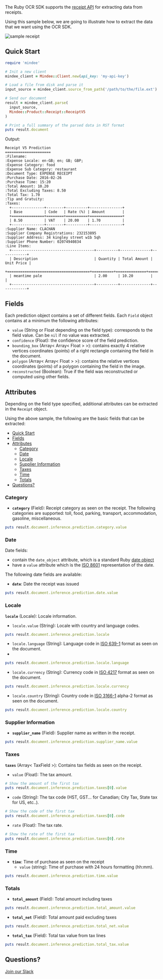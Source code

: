 The Ruby  OCR SDK supports the [receipt API](https://developers.mindee.com/docs/receipt-ocr) for extracting data from receipts.

Using this sample below, we are going to illustrate how to extract the data that we want using the OCR SDK.

![sample receipt](https://raw.githubusercontent.com/mindee/client-lib-test-data/main/receipt/receipt.jpg)

## Quick Start
```ruby
require 'mindee'

# Init a new client
mindee_client = Mindee::Client.new(api_key: 'my-api-key')

# Load a file from disk and parse it
input_source = mindee_client.source_from_path('/path/to/the/file.ext')

# Send our document
result = mindee_client.parse(
  input_source,
  Mindee::Product::Receipt::ReceiptV5
)

# Print a full summary of the parsed data in RST format
puts result.document
```

Output:
```
Receipt V5 Prediction
=====================
:Filename:
:Expense Locale: en-GB; en; GB; GBP;
:Expense Category: food
:Expense Sub Category: restaurant
:Document Type: EXPENSE RECEIPT
:Purchase Date: 2016-02-26
:Purchase Time: 15:20
:Total Amount: 10.20
:Total Excluding Taxes: 8.50
:Total Tax: 1.70
:Tip and Gratuity:
:Taxes:
  +---------------+--------+----------+---------------+
  | Base          | Code   | Rate (%) | Amount        |
  +===============+========+==========+===============+
  | 8.50          | VAT    | 20.00    | 1.70          |
  +---------------+--------+----------+---------------+
:Supplier Name: CLACHAN
:Supplier Company Registrations: 232153895
:Supplier Address: 34 kingley street w1b 5qh
:Supplier Phone Number: 02074940834
:Line Items:
  +--------------------------------------+----------+--------------+------------+
  | Description                          | Quantity | Total Amount | Unit Price |
  +======================================+==========+==============+============+
  | meantime pale                        | 2.00     | 10.20        |            |
  +--------------------------------------+----------+--------------+------------+
```

## Fields
Each prediction object contains a set of different fields.
Each `Field` object contains at a minimum the following attributes:

* `value` (String or Float depending on the field type): corresponds to the field value. Can be `nil` if no value was extracted.
* `confidence` (Float): the confidence score of the field prediction.
* `bounding_box` (Array< Array< Float > >): contains exactly 4 relative vertices coordinates (points) of a right rectangle containing the field in the document.
* `polygon` (Array< Array< Float > >): contains the relative vertices coordinates (points) of a polygon containing the field in the image.
* `reconstructed` (Boolean): True if the field was reconstructed or computed using other fields.


## Attributes
Depending on the field type specified, additional attributes can be extracted in the `Receipt` object.

Using the above sample, the following are the basic fields that can be extracted:

- [Quick Start](#quick-start)
- [Fields](#fields)
- [Attributes](#attributes)
  - [Category](#category)
  - [Date](#date)
  - [Locale](#locale)
  - [Supplier Information](#supplier-information)
  - [Taxes](#taxes)
  - [Time](#time)
  - [Totals](#totals)
- [Questions?](#questions)


### Category
* **`category`** (Field): Receipt category as seen on the receipt.
  The following categories are supported: toll, food, parking, transport, accommodation, gasoline, miscellaneous.

```ruby
puts result.document.inference.prediction.category.value
```


### Date
Date fields:

* contain the `date_object` attribute, which is a standard Ruby [date object](https://ruby-doc.org/stdlib-2.7.1/libdoc/date/rdoc/Date.html)
* have a `value` attribute which is the [ISO 8601](https://en.wikipedia.org/wiki/ISO_8601) representation of the date.

The following date fields are available:

* **`date`**: Date the receipt was issued

```ruby
puts result.document.inference.prediction.date.value
```


### Locale
**`locale`** (Locale): Locale information.

* `locale.value` (String): Locale with country and language codes.
```ruby
puts result.document.inference.prediction.locale
```

* `locale.language` (String): Language code in [ISO 639-1](https://en.wikipedia.org/wiki/ISO_639-1) format as seen on the document.
* 
```ruby
puts result.document.inference.prediction.locale.language
```

* `locale.currency` (String): Currency code in [ISO 4217](https://en.wikipedia.org/wiki/ISO_4217) format as seen on the document.

```ruby
puts result.document.inference.prediction.locale.currency
```

* `locale.country` (String): Country code in [ISO 3166-1](https://en.wikipedia.org/wiki/ISO_3166-1) alpha-2 format as seen on the document.

```ruby
puts result.document.inference.prediction.locale.country
```

### Supplier Information
* **`supplier_name`** (Field): Supplier name as written in the receipt.

```ruby
puts result.document.inference.prediction.supplier_name.value
```


### Taxes
**`taxes`** (Array< TaxField >): Contains tax fields as seen on the receipt.

* `value` (Float): The tax amount.
```ruby
# Show the amount of the first tax
puts result.document.inference.prediction.taxes[0].value
```

* `code` (String): The tax code (HST, GST... for Canadian; City Tax, State tax for US, etc..).
```ruby
# Show the code of the first tax
puts result.document.inference.prediction.taxes[0].code
```

* `rate` (Float): The tax rate.
```ruby
# Show the rate of the first tax
puts result.document.inference.prediction.taxes[0].rate
```

### Time
* **`time`**: Time of purchase as seen on the receipt
    * `value` (string): Time of purchase with 24 hours formatting (hh:mm).

```ruby
puts result.document.inference.prediction.time.value
```

### Totals
* **`total_amount`** (Field): Total amount including taxes

```ruby
puts result.document.inference.prediction.total_amount.value
```

* **`total_net`** (Field): Total amount paid excluding taxes

```ruby
puts result.document.inference.prediction.total_net.value
```

* **`total_tax`** (Field): Total tax value from tax lines

```ruby
puts result.document.inference.prediction.total_tax.value
```

## Questions?
[Join our Slack](https://join.slack.com/t/mindee-community/shared_invite/zt-1jv6nawjq-FDgFcF2T5CmMmRpl9LLptw)
